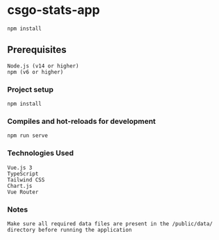 # csgo-stats-app
```
npm install
```
## Prerequisites
```
Node.js (v14 or higher)
npm (v6 or higher)
```

### Project setup
```
npm install
```


### Compiles and hot-reloads for development
```
npm run serve
```

### Technologies Used
```
Vue.js 3
TypeScript
Tailwind CSS
Chart.js
Vue Router
```

### Notes
```
Make sure all required data files are present in the /public/data/ directory before running the application
```
